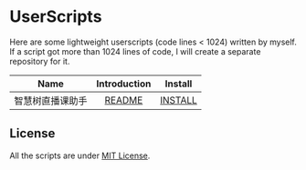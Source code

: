 # UserScripts

Here are some lightweight userscripts (code lines < 1024) written by myself. If a script got more than 1024 lines of code, I will create a separate repository for it.

|       Name       |            Introduction             |                 Install                  |
| :--------------: | :---------------------------------: | :--------------------------------------: |
| 智慧树直播课助手 | [README](Zhihuishu-LiveClassHelper#readme) | [INSTALL][zhihuishu-liveclasshelper-raw] |

## License

All the scripts are under [MIT License](https://github.com/andywang425/UserScripts/blob/master/LICENSE).

[zhihuishu-liveclasshelper-raw]: https://github.com/andywang425/UserScripts/raw/master/Zhihuishu-LiveClassHelper/Zhihuishu-LiveClassHelper.user.js
